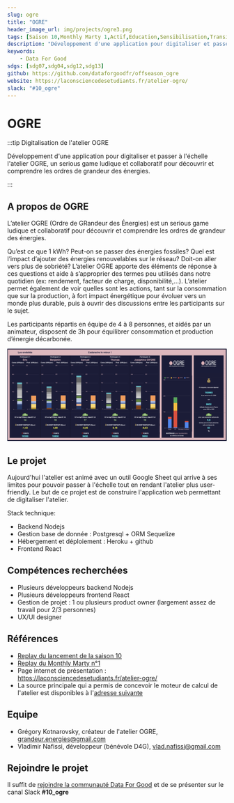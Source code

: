 ```yaml
---
slug: ogre
title: "OGRE"
header_image_url: img/projects/ogre3.png
tags: [Saison 10,Monthly Marty 1,Actif,Education,Sensibilisation,Transition énergétique,Développement Web, UX/UI]
description: "Développement d'une application pour digitaliser et passer à l'échelle l'atelier OGRE, un serious game ludique et collaboratif pour découvrir et comprendre les ordres de grandeur des énergies."
keywords:
    - Data For Good
sdgs: [sdg07,sdg04,sdg12,sdg13]
github: https://github.com/dataforgoodfr/offseason_ogre
website: https://laconsciencedesetudiants.fr/atelier-ogre/
slack: "#10_ogre"
---
```

# OGRE

:::tip Digitalisation de l'atelier OGRE

Développement d'une application pour digitaliser et passer à l'échelle l'atelier OGRE, un serious game ludique et collaboratif pour découvrir et comprendre les ordres de grandeur des énergies.

:::


## A propos de OGRE
L’atelier OGRE (Ordre de GRandeur des Énergies) est un serious game ludique et collaboratif pour découvrir et comprendre les ordres de grandeur des énergies.

Qu’est ce que 1 kWh? Peut-on se passer des énergies fossiles? Quel est l’impact d’ajouter des énergies renouvelables sur le réseau? Doit-on aller vers plus de sobriété?
L’atelier OGRE apporte des éléments de réponse à ces questions et aide à s’approprier des termes peu utilisés dans notre quotidien (ex: rendement, facteur de charge, disponibilité,…). L’atelier permet également de voir quelles sont les actions, tant sur la consommation que sur la production, à fort impact énergétique pour évoluer vers un monde plus durable, puis à ouvrir des discussions entre les participants sur le sujet.

Les participants répartis en équipe de 4 à 8 personnes, et aidés par un animateur, disposent de 3h pour équilibrer consommation et production d’énergie décarbonée.

![](./scren.png)

## Le projet 
Aujourd'hui l'atelier est animé avec un outil Google Sheet qui arrive à ses limites pour pouvoir passer à l'échelle tout en rendant l'atelier plus user-friendly. Le but de ce projet est de construire l'application web permettant de digitaliser l'atelier. 

Stack technique:
- Backend Nodejs
- Gestion base de donnée : Postgresql + ORM Sequelize
- Hébergement et déploiement : Heroku + github
- Frontend React

## Compétences recherchées
- Plusieurs développeurs backend Nodejs
- Plusieurs développeurs frontend React
- Gestion de projet : 1 ou plusieurs product owner (largement assez de travail pour 2/3 personnes)
- UX/UI designer

## Références
- [Replay du lancement de la saison 10](https://www.youtube.com/watch?v=bnAXCjD2l80&t=3340s)
- [Replay du Monthly Marty n°1](https://www.youtube.com/watch?v=kSwJopxsphQ&t=1398s)
- Page internet de présentation : https://laconsciencedesetudiants.fr/atelier-ogre/
- La source principale qui a permis de concevoir le moteur de calcul de l'atelier est disponibles à l'[adresse suivante](http://www.inference.org.uk/sustainable/book/translate/french/sewtha_20111001_lowres.pdf)


## Equipe
- Grégory Kotnarovsky, créateur de l'atelier OGRE, grandeur.energies@gmail.com
- Vladimir Nafissi, développeur (bénévole D4G), vlad.nafissi@gmail.com

## Rejoindre le projet
Il suffit de [rejoindre la communauté Data For Good](/join) et de se présenter sur le canal Slack **#10_ogre**


